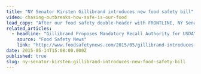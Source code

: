 ```yaml
---
title: "NY Senator Kirsten Gillibrand introduces new food safety bill"
video: chasing-outbreaks-how-safe-is-our-food
lead_copy: "After our food safety double-header with FRONTLINE, NY Senator Kirsten Gillibrand proposes mandatory recall authority for the USDA. "
related_articles:
  - headline: "Gillibrand Proposes Mandatory Recall Authority for USDA"
    source: "Food Safety News"
    link: "http://www.foodsafetynews.com/2015/05/gillibrand-introduces-bill-giving-usda-mandatory-recall-authority/"
date: 2015-05-14T15:08:00.000Z
published: true
slug: ny-senator-kirsten-gillibrand-introduces-new-food-safety-bill
---
```


